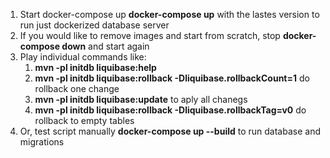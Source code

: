 1. Start docker-compose up **docker-compose up** with the lastes version to run just dockerized database server
2. If you would like to remove images and start from scratch, stop **docker-compose down** and start again
3. Play individual commands like:
   1. **mvn -pl initdb liquibase:help**
   2. **mvn -pl initdb liquibase:rollback -Dliquibase.rollbackCount=1** do rollback one change
   3. **mvn -pl initdb liquibase:update** to aply all chanegs
   4. **mvn -pl initdb liquibase:rollback -Dliquibase.rollbackTag=v0** do rollback to empty tables
34. Or, test script manually **docker-compose up --build** to  run database and migrations

